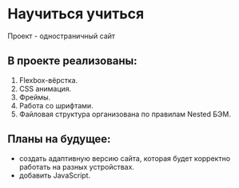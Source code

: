 # Научиться учиться

Проект - одностраничный сайт

## В проекте реализованы:
1. Flexbox-вёрстка.
2. CSS анимация.
3. Фреймы.
4. Работа со шрифтами.
5. Файловая структура организована по правилам Nested БЭМ.

## Планы на будущее:
* cоздать адаптивную версию сайта, которая будет корректно работать на разных устройствах.
* добавить JavaScript.